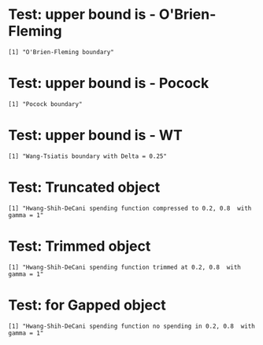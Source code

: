 # Test: upper bound is - O'Brien-Fleming

    [1] "O'Brien-Fleming boundary"

# Test: upper bound is - Pocock

    [1] "Pocock boundary"

# Test: upper bound is - WT

    [1] "Wang-Tsiatis boundary with Delta = 0.25"

# Test: Truncated object 

    [1] "Hwang-Shih-DeCani spending function compressed to 0.2, 0.8  with gamma = 1"

# Test: Trimmed object

    [1] "Hwang-Shih-DeCani spending function trimmed at 0.2, 0.8  with gamma = 1"

# Test: for Gapped object

    [1] "Hwang-Shih-DeCani spending function no spending in 0.2, 0.8  with gamma = 1"

